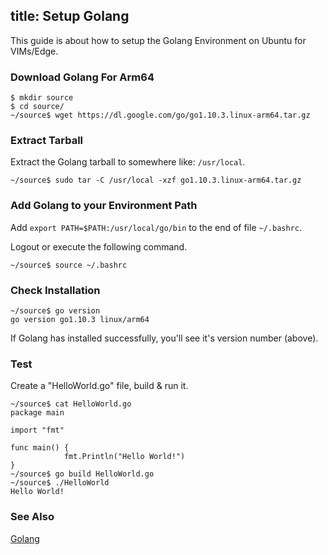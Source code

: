 title: Setup Golang
---

This guide is about how to setup the Golang Environment on Ubuntu for VIMs/Edge.

### Download Golang For Arm64
```
$ mkdir source
$ cd source/
~/source$ wget https://dl.google.com/go/go1.10.3.linux-arm64.tar.gz
```

### Extract Tarball
Extract the Golang tarball to somewhere like: `/usr/local`.
```
~/source$ sudo tar -C /usr/local -xzf go1.10.3.linux-arm64.tar.gz
```

### Add Golang to your Environment Path
Add `export PATH=$PATH:/usr/local/go/bin` to the end of file `~/.bashrc`.

Logout or execute the following command.
```
~/source$ source ~/.bashrc
```

### Check Installation
```
~/source$ go version
go version go1.10.3 linux/arm64
```
If Golang has installed successfully, you'll see it's version number (above).

### Test
Create a "HelloWorld.go" file, build & run it.
```
~/source$ cat HelloWorld.go 
package main

import "fmt"

func main() {
	        fmt.Println("Hello World!")
}
~/source$ go build HelloWorld.go 
~/source$ ./HelloWorld 
Hello World!
```

### See Also
[Golang](https://golang.org/)
